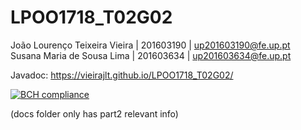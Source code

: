 # LPOO1718_T02G02

João Lourenço Teixeira Vieira   |   201603190   |   up201603190@fe.up.pt <br />
Susana Maria de Sousa Lima      |   201603634   |   up201603634@fe.up.pt <br />

Javadoc: https://vieirajlt.github.io/LPOO1718_T02G02/ <br />

[![BCH compliance](https://bettercodehub.com/edge/badge/vieirajlt/LPOO1718_T02G02?branch=master&token=23107aa990af50e54c27bfae7169ed536fa1a359)](https://bettercodehub.com/)

(docs folder only has part2 relevant info)
